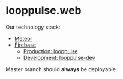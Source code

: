 looppulse.web
=============

Our technology stack:
* [Meteor](http://meteor.com)
* [Firebase](http://firebase.com)
  * [Production: looppulse](https://looppulse.firebaseio.com)
  * [Development: looppulse-dev](https://looppulse-dev.firebaseio.com)

Master branch should **always** be deployable. 
